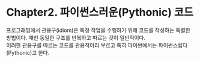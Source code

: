 # Chapter2. 파이썬스러운(Pythonic) 코드
프로그래밍에서 관용구(idiom)은 특정 작업을 수행하기 위해 코드를 작성하는 특별한 방법이다. 매번 동일한 구조를 반복하고 따르는 것이 일반적이다.     
이러한 관용구를 따르는 코드를 관용적이라 부르고 특히 파이썬에서는 파이썬스럽다(Pythonic)고 한다.